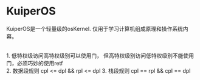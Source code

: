 # KuiperOS
KuiperOS是一个轻量级的osKernel. 仅用于学习计算机组成原理和操作系统内幕。

<br/>
1. 低特权级访问高特权级别可以使用门， 但高特权级别访问低特权级别不能使用门，必须巧妙的使用retf </br>
2. 数据段规则 cpl <= dpl && rpl <= dpl
3. 栈段规则  cpl == rpl && cpl == dpl